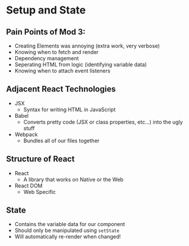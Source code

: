 # Setup and State

## Pain Points of Mod 3:

* Creating Elements was annoying (extra work, very verbose)
* Knowing when to fetch and render
* Dependency management
* Seperating HTML from logic (identifying variable data)
* Knowing when to attach event listeners

## Adjacent React Technologies

* JSX
  * Syntax for writing HTML in JavaScript 
* Babel
  * Converts pretty code (JSX or class properties, etc...) into the ugly stuff
* Webpack
  * Bundles all of our files together

## Structure of React

* React 
  * A library that works on Native or the Web
* React DOM
  * Web Specific

## State
* Contains the variable data for our component
* Should only be manipulated using `setState`
* Will automatically re-render when changed!